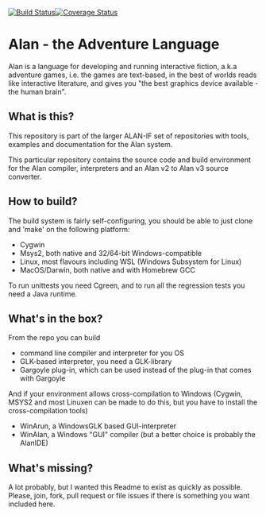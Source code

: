 [![Build Status](https://travis-ci.org/alan-if/alan.svg?branch=master)](https://travis-ci.org/alan-if/alan)[![Coverage Status](https://coveralls.io/repos/github/alan-if/alan/badge.svg?branch=master)](https://coveralls.io/github/alan-if/alan?branch=master)

# Alan - the Adventure Language

Alan is a language for developing and running interactive fiction,
a.k.a adventure games, i.e. the games are text-based, in the best of
worlds reads like interactive literature, and gives you "the best
graphics device available - the human brain".

## What is this?

This repository is part of the larger ALAN-IF set of repositories with
tools, examples and documentation for the Alan system.


This particular repository contains the source code and build
environment for the Alan compiler, interpreters and an Alan v2 to Alan
v3 source converter.

## How to build?

The build system is fairly self-configuring, you should be able to
just clone and 'make' on the following platform:

- Cygwin
- Msys2, both native and 32/64-bit Windows-compatible
- Linux, most flavours including WSL (Windows Subsystem for Linux)
- MacOS/Darwin, both native and with Homebrew GCC

To run unittests you need Cgreen, and to run all the regression tests you need a Java runtime.

## What's in the box?

From the repo you can build

- command line compiler and interpreter for you OS
- GLK-based interpreter, you need a GLK-library
- Gargoyle plug-in, which can be used instead of the plug-in that comes with Gargoyle

And if your environment allows cross-compilation to Windows (Cygwin, MSYS2 and most Linuxen can be made to do this, but you have to install the cross-compilation tools)

- WinArun, a WindowsGLK based GUI-interpreter
- WinAlan, a Windows "GUI" compiler (but a better choice is probably the AlanIDE)

## What's missing?

A lot probably, but I wanted this Readme to exist as quickly as
possible. Please, join, fork, pull request or file issues if there is
something you want included here.
